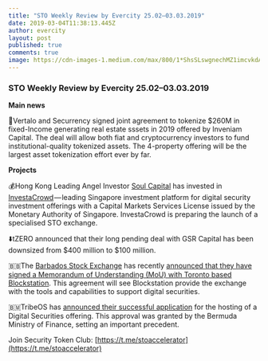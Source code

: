 ```yaml
---
title: "STO Weekly Review by Evercity 25.02–03.03.2019"
date: 2019-03-04T11:38:13.445Z
author: evercity
layout: post
published: true
comments: true
image: https://cdn-images-1.medium.com/max/800/1*ShsSLswgnechMZ1imcvkdA.png
---
```


### **STO Weekly Review by Evercity 25.02–03.03.2019**


**Main news**

🎊Vertalo and Securrency signed joint agreement to tokenize $260M in fixed-Income generating real estate sssets in 2019 offered by Inveniam Capital. The deal will allow both fiat and cryptocurrency investors to fund institutional-quality tokenized assets. The 4-property offering will be the largest asset tokenization effort ever by far.

**Projects**

💰Hong Kong Leading Angel Investor [Soul Capital](https://www.soulcapital.vc/) has invested in [InvestaCrowd](https://www.investacrowd.com/) — leading Singapore investment platform for digital security investment offerings with a Capital Markets Services License issued by the Monetary Authority of Singapore. InvestaCrowd is preparing the launch of a specialised STO exchange.

⬇️tZERO announced that their long pending deal with GSR Capital has been downsized from $400 million to $100 million.

🇧🇧The [Barbados Stock Exchange](https://bse.com.bb/) has recently [announced that they have signed a Memorandum of Understanding (MoU) with Toronto based Blockstation](https://www.apnews.com/112a18c66967151fe2d2416c7f27454e). This agreement will see Blockstation provide the exchange with the tools and capabilities to support digital securities.

🇧🇲TribeOS has [announced their successful application](https://www.prnewswire.com/news-releases/ad-tech-startup-tribeos-provides-successful-blueprint-on-security-token-offering-sto-launch-300802078.html) for the hosting of a Digital Securities offering. This approval was granted by the Bermuda Ministry of Finance, setting an important precedent.

Join Security Token Club: [https://t.me/stoaccelerator](https://t.me/stoaccelerator)
